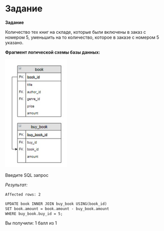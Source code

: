 # Задание

**Задание**

Количество тех книг на складе, которые были включены в заказ с номером 5, уменьшить на то количество, которое в заказе с номером 5  указано.

**Фрагмент логической схемы базы данных:**

<p float="left">
<img src="pict1.jpg" width="200" />
</p>

Введите SQL запрос

*Результат:*

```mysql
Affected rows: 2
```

```mysql
UPDATE book INNER JOIN buy_book USING(book_id)
SET book.amount = book.amount - buy_book.amount
WHERE buy_book.buy_id = 5;
```

Вы получили: 1 балл из 1
